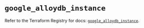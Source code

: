 # `google_alloydb_instance`

Refer to the Terraform Registry for docs: [`google_alloydb_instance`](https://registry.terraform.io/providers/hashicorp/google/4.85.0/docs/resources/alloydb_instance).

